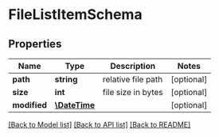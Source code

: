 # FileListItemSchema

## Properties
Name | Type | Description | Notes
------------ | ------------- | ------------- | -------------
**path** | **string** | relative file path | [optional] 
**size** | **int** | file size in bytes | [optional] 
**modified** | [**\DateTime**](\DateTime.md) |  | [optional] 

[[Back to Model list]](../README.md#documentation-for-models) [[Back to API list]](../README.md#documentation-for-api-endpoints) [[Back to README]](../README.md)


